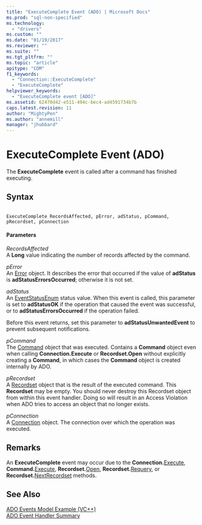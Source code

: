 ```yaml
---
title: "ExecuteComplete Event (ADO) | Microsoft Docs"
ms.prod: "sql-non-specified"
ms.technology:
  - "drivers"
ms.custom: ""
ms.date: "01/19/2017"
ms.reviewer: ""
ms.suite: ""
ms.tgt_pltfrm: ""
ms.topic: "article"
apitype: "COM"
f1_keywords: 
  - "Connection::ExecuteComplete"
  - "ExecuteComplete"
helpviewer_keywords: 
  - "ExecuteComplete event [ADO]"
ms.assetid: 62470d42-e511-494c-bec4-ad4591734b7b
caps.latest.revision: 11
author: "MightyPen"
ms.author: "annemill"
manager: "jhubbard"
---
```

# ExecuteComplete Event (ADO)
The **ExecuteComplete** event is called after a command has finished executing.  
  
## Syntax  
  
```  
  
ExecuteComplete RecordsAffected, pError, adStatus, pCommand, pRecordset, pConnection  
```  
  
#### Parameters  
 *RecordsAffected*  
 A **Long** value indicating the number of records affected by the command.  
  
 *pError*  
 An [Error](../../../ado/reference/ado-api/error-object.md) object. It describes the error that occurred if the value of **adStatus** is **adStatusErrorsOccurred**; otherwise it is not set.  
  
 *adStatus*  
 An [EventStatusEnum](../../../ado/reference/ado-api/eventstatusenum.md) status value. When this event is called, this parameter is set to **adStatusOK** if the operation that caused the event was successful, or to **adStatusErrorsOccurred** if the operation failed.  
  
 Before this event returns, set this parameter to **adStatusUnwantedEvent** to prevent subsequent notifications.  
  
 *pCommand*  
 The [Command](../../../ado/reference/ado-api/command-object-ado.md) object that was executed. Contains a **Command** object even when calling **Connection.Execute** or **Recordset.Open** without explicitly creating a **Command**, in which cases the **Command** object is created internally by ADO.  
  
 *pRecordset*  
 A [Recordset](../../../ado/reference/ado-api/recordset-object-ado.md) object that is the result of the executed command. This **Recordset** may be empty. You should never destroy this Recordset object from within this event handler. Doing so will result in an Access Violation when ADO tries to access an object that no longer exists.  
  
 *pConnection*  
 A [Connection](../../../ado/reference/ado-api/connection-object-ado.md) object. The connection over which the operation was executed.  
  
## Remarks  
 An **ExecuteComplete** event may occur due to the **Connection.**[Execute](../../../ado/reference/ado-api/execute-method-ado-connection.md), **Command.**[Execute](../../../ado/reference/ado-api/execute-method-ado-command.md), **Recordset.**[Open](../../../ado/reference/ado-api/open-method-ado-recordset.md), **Recordset.**[Requery](../../../ado/reference/ado-api/requery-method.md), or **Recordset.**[NextRecordset](../../../ado/reference/ado-api/nextrecordset-method-ado.md) methods.  
  
## See Also  
 [ADO Events Model Example (VC++)](../../../ado/reference/ado-api/ado-events-model-example-vc.md)   
 [ADO Event Handler Summary](../../../ado/guide/data/ado-event-handler-summary.md)